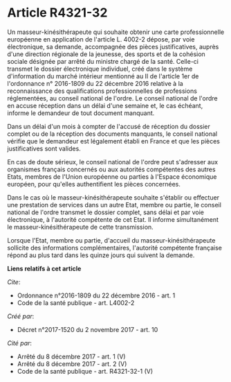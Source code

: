 # Article R4321-32

Un masseur-kinésithérapeute qui souhaite obtenir une carte professionnelle européenne en application de l'article L. 4002-2
dépose, par voie électronique, sa demande, accompagnée des pièces justificatives, auprès d'une direction régionale de la
jeunesse, des sports et de la cohésion sociale désignée par arrêté du ministre chargé de la santé. Celle-ci transmet le
dossier électronique individuel, créé dans le système d'information du marché intérieur mentionné au 
II de l'article 1er de l'ordonnance n° 2016-1809 du 22 décembre 2016 
relative à la reconnaissance des qualifications professionnelles de professions réglementées, au conseil national de l'ordre.
Le conseil national de l'ordre en accuse réception dans un délai d'une semaine et, le cas échéant, informe le demandeur de
tout document manquant. 

Dans un délai d'un mois à compter de l'accusé de réception du dossier complet ou de la réception des documents manquants, le
conseil national vérifie que le demandeur est légalement établi en France et que les pièces justificatives sont valides. 

En cas de doute sérieux, le conseil national de l'ordre peut s'adresser aux organismes français concernés ou aux autorités
compétentes des autres Etats, membres de l'Union européenne ou parties à l'Espace économique européen, pour qu'elles
authentifient les pièces concernées. 

Dans le cas où le masseur-kinésithérapeute souhaite s'établir ou effectuer une prestation de services dans un autre Etat,
membre ou partie, le conseil national de l'ordre transmet le dossier complet, sans délai et par voie électronique, à
l'autorité compétente de cet Etat. Il informe simultanément le masseur-kinésithérapeute de cette transmission. 

Lorsque l'Etat, membre ou partie, d'accueil du masseur-kinésithérapeute sollicite des informations complémentaires,
l'autorité compétente française répond au plus tard dans les quinze jours qui suivent la demande.

**Liens relatifs à cet article**

_Cite_:

  - Ordonnance n°2016-1809 du 22 décembre 2016 - art. 1
  - Code de la santé publique - art. L4002-2

_Créé par_:

  - Décret n°2017-1520 du 2 novembre 2017 - art. 10

_Cité par_:

  - Arrêté du 8 décembre 2017 - art. 1 (V)
  - Arrêté du 8 décembre 2017 - art. 2 (V)
  - Code de la santé publique - art. R4321-32-1 (V)
